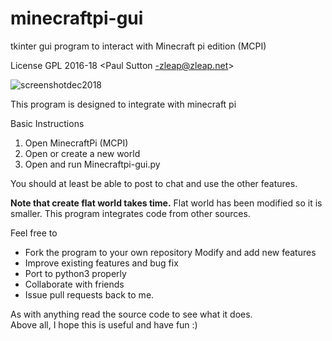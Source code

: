 # minecraftpi-gui
tkinter gui program to interact with Minecraft pi edition (MCPI)

License GPL 2016-18  <Paul Sutton -zleap@zleap.net>

![screenshotdec2018](https://github.com/zleap/minecraftpi-gui/blob/master/minecraftpi-gui-dec2018.png)

This program is designed to integrate with minecraft pi

Basic Instructions

 1. Open MinecraftPi (MCPI) 
 2. Open or create a new world 
 3. Open and run Minecraftpi-gui.py

You should at least be able to post to chat and use the other features.  

**Note that create flat world takes time.**
Flat world has been modified so it is smaller. 
This program integrates code from other sources.

Feel free to 

 - Fork the program to your own repository Modify and add new features
 - Improve existing features and bug fix 
 - Port to python3 properly
 - Collaborate with friends 
 - Issue pull requests back to me.

As with anything read the source code to see what it does.   
Above all, I hope this is useful and have fun :)
<!--stackedit_data:
eyJoaXN0b3J5IjpbMTI3ODAxMDA0Nl19
-->